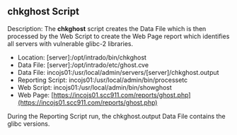 ## chkghost Script

Description: The **chkghost** script creates the Data File which is then processed by the Web Script to create the Web Page report which identifies all servers with vulnerable glibc-2 libraries.

* Location: [server]:/opt/intrado/bin/chkghost
* Data File: [server]:/opt/intrado/etc/ghost.cve
* Data File: incojs01:/usr/local/admin/servers/[server]/chkghost.output
* Reporting Script: incojs01:/usr/local/admin/bin/processetc
* Web Script: incojs01:/usr/local/admin/bin/showghost
* Web Page: [https://incojs01.scc911.com/reports/ghost.php](https://incojs01.scc911.com/reports/ghost.php)

During the Reporting Script run, the chkghost.output Data File contains the glibc versions.

